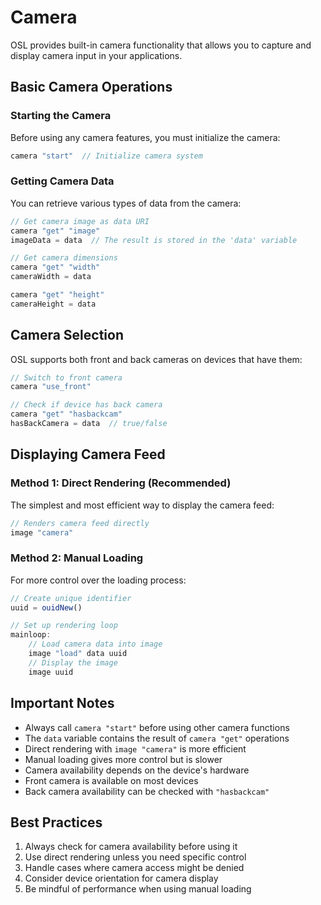 # Camera

OSL provides built-in camera functionality that allows you to capture and display camera input in your applications.

## Basic Camera Operations

### Starting the Camera

Before using any camera features, you must initialize the camera:

```javascript
camera "start"  // Initialize camera system
```

### Getting Camera Data

You can retrieve various types of data from the camera:

```javascript
// Get camera image as data URI
camera "get" "image"
imageData = data  // The result is stored in the 'data' variable

// Get camera dimensions
camera "get" "width"
cameraWidth = data

camera "get" "height"
cameraHeight = data
```

## Camera Selection

OSL supports both front and back cameras on devices that have them:

```javascript
// Switch to front camera
camera "use_front"

// Check if device has back camera
camera "get" "hasbackcam"
hasBackCamera = data  // true/false
```

## Displaying Camera Feed

### Method 1: Direct Rendering (Recommended)

The simplest and most efficient way to display the camera feed:

```javascript
// Renders camera feed directly
image "camera"
```

### Method 2: Manual Loading

For more control over the loading process:

```javascript
// Create unique identifier
uuid = ouidNew()

// Set up rendering loop
mainloop:
    // Load camera data into image
    image "load" data uuid
    // Display the image
    image uuid
```

## Important Notes

- Always call `camera "start"` before using other camera functions
- The `data` variable contains the result of `camera "get"` operations
- Direct rendering with `image "camera"` is more efficient
- Manual loading gives more control but is slower
- Camera availability depends on the device's hardware
- Front camera is available on most devices
- Back camera availability can be checked with `"hasbackcam"`

## Best Practices

1. Always check for camera availability before using it
2. Use direct rendering unless you need specific control
3. Handle cases where camera access might be denied
4. Consider device orientation for camera display
5. Be mindful of performance when using manual loading 